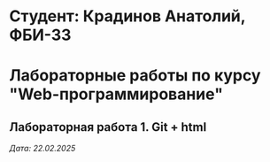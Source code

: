# Студент: Крадинов Анатолий, ФБИ-33

# Лабораторные работы по курсу "Web-программирование"

## Лабораторная работа 1. Git + html 

*Дата: 22.02.2025*